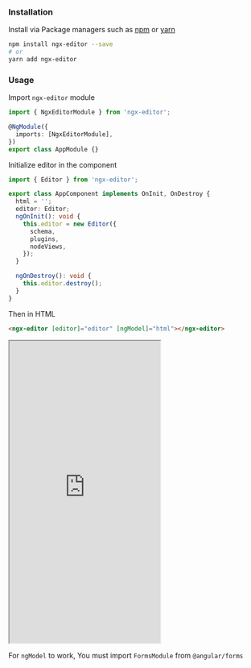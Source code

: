 ### Installation

Install via Package managers such as [npm][npm] or [yarn][yarn]

```bash
npm install ngx-editor --save
# or
yarn add ngx-editor
```

### Usage

Import `ngx-editor` module

```ts
import { NgxEditorModule } from 'ngx-editor';

@NgModule({
  imports: [NgxEditorModule],
})
export class AppModule {}
```

Initialize editor in the component

```ts
import { Editor } from 'ngx-editor';

export class AppComponent implements OnInit, OnDestroy {
  html = '';
  editor: Editor;
  ngOnInit(): void {
    this.editor = new Editor({
      schema,
      plugins,
      nodeViews,
    });
  }

  ngOnDestroy(): void {
    this.editor.destroy();
  }
}
```

Then in HTML

```html
<ngx-editor [editor]="editor" [ngModel]="html"></ngx-editor>
```

<iframe src="https://stackblitz.com/edit/ngx-editor-basic?embed=1&file=src/app/app.component.ts&hideExplorer=1&view=preview" height="600"></iframe>

For `ngModel` to work, You must import `FormsModule` from `@angular/forms`

[npm]: https://www.npmjs.com/
[yarn]: https://yarnpkg.com/lang/en/
